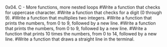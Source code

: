 0x04. C - More functions, more nested loops
#Write a function that checks for uppercase character.
#Write a function that checks for a digit (0 through 9).
#Write a function that multiplies two integers.
#Write a function that prints the numbers, from 0 to 9, followed by a new line.
#Write a function that prints the numbers, from 0 to 9, followed by a new line.
#Write a function that prints 10 times the numbers, from 0 to 14, followed by a new line.
#Write a function that draws a straight line in the terminal.
